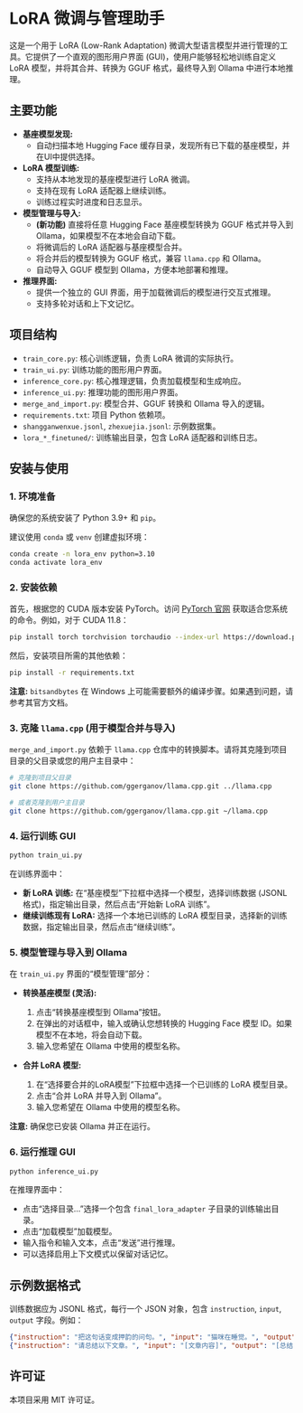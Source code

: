 # LoRA 微调与管理助手

这是一个用于 LoRA (Low-Rank Adaptation) 微调大型语言模型并进行管理的工具。它提供了一个直观的图形用户界面 (GUI)，使用户能够轻松地训练自定义 LoRA 模型，并将其合并、转换为 GGUF 格式，最终导入到 Ollama 中进行本地推理。

## 主要功能

- **基座模型发现:**
  - 自动扫描本地 Hugging Face 缓存目录，发现所有已下载的基座模型，并在UI中提供选择。
- **LoRA 模型训练:**
  - 支持从本地发现的基座模型进行 LoRA 微调。
  - 支持在现有 LoRA 适配器上继续训练。
  - 训练过程实时进度和日志显示。
- **模型管理与导入:**
  - **(新功能)** 直接将任意 Hugging Face 基座模型转换为 GGUF 格式并导入到 Ollama，如果模型不在本地会自动下载。
  - 将微调后的 LoRA 适配器与基座模型合并。
  - 将合并后的模型转换为 GGUF 格式，兼容 `llama.cpp` 和 Ollama。
  - 自动导入 GGUF 模型到 Ollama，方便本地部署和推理。
- **推理界面:**
  - 提供一个独立的 GUI 界面，用于加载微调后的模型进行交互式推理。
  - 支持多轮对话和上下文记忆。

## 项目结构

- `train_core.py`: 核心训练逻辑，负责 LoRA 微调的实际执行。
- `train_ui.py`: 训练功能的图形用户界面。
- `inference_core.py`: 核心推理逻辑，负责加载模型和生成响应。
- `inference_ui.py`: 推理功能的图形用户界面。
- `merge_and_import.py`: 模型合并、GGUF 转换和 Ollama 导入的逻辑。
- `requirements.txt`: 项目 Python 依赖项。
- `shangganwenxue.jsonl`, `zhexuejia.jsonl`: 示例数据集。
- `lora_*_finetuned/`: 训练输出目录，包含 LoRA 适配器和训练日志。

## 安装与使用

### 1. 环境准备

确保您的系统安装了 Python 3.9+ 和 `pip`。

建议使用 `conda` 或 `venv` 创建虚拟环境：

```bash
conda create -n lora_env python=3.10
conda activate lora_env
```

### 2. 安装依赖

首先，根据您的 CUDA 版本安装 PyTorch。访问 [PyTorch 官网](https://pytorch.org/get-started/locally/) 获取适合您系统的命令。例如，对于 CUDA 11.8：

```bash
pip install torch torchvision torchaudio --index-url https://download.pytorch.org/whl/cu118
```

然后，安装项目所需的其他依赖：

```bash
pip install -r requirements.txt
```

**注意:** `bitsandbytes` 在 Windows 上可能需要额外的编译步骤。如果遇到问题，请参考其官方文档。

### 3. 克隆 `llama.cpp` (用于模型合并与导入)

`merge_and_import.py` 依赖于 `llama.cpp` 仓库中的转换脚本。请将其克隆到项目目录的父目录或您的用户主目录中：

```bash
# 克隆到项目父目录
git clone https://github.com/ggerganov/llama.cpp.git ../llama.cpp

# 或者克隆到用户主目录
git clone https://github.com/ggerganov/llama.cpp.git ~/llama.cpp
```

### 4. 运行训练 GUI

```bash
python train_ui.py
```

在训练界面中：

- **新 LoRA 训练:** 在“基座模型”下拉框中选择一个模型，选择训练数据 (JSONL 格式)，指定输出目录，然后点击“开始新 LoRA 训练”。
- **继续训练现有 LoRA:** 选择一个本地已训练的 LoRA 模型目录，选择新的训练数据，指定输出目录，然后点击“继续训练”。

### 5. 模型管理与导入到 Ollama

在 `train_ui.py` 界面的“模型管理”部分：

- **转换基座模型 (灵活):**
  1. 点击“转换基座模型到 Ollama”按钮。
  2. 在弹出的对话框中，输入或确认您想转换的 Hugging Face 模型 ID。如果模型不在本地，将会自动下载。
  3. 输入您希望在 Ollama 中使用的模型名称。

- **合并 LoRA 模型:**
  1. 在“选择要合并的LoRA模型”下拉框中选择一个已训练的 LoRA 模型目录。
  2. 点击“合并 LoRA 并导入到 Ollama”。
  3. 输入您希望在 Ollama 中使用的模型名称。

**注意:** 确保您已安装 Ollama 并正在运行。

### 6. 运行推理 GUI

```bash
python inference_ui.py
```

在推理界面中：

- 点击“选择目录...”选择一个包含 `final_lora_adapter` 子目录的训练输出目录。
- 点击“加载模型”加载模型。
- 输入指令和输入文本，点击“发送”进行推理。
- 可以选择启用上下文模式以保留对话记忆。

## 示例数据格式

训练数据应为 JSONL 格式，每行一个 JSON 对象，包含 `instruction`, `input`, `output` 字段。例如：

```json
{"instruction": "把这句话变成押韵的问句。", "input": "猫咪在睡觉。", "output": "猫咪在睡觉，是否睡得香甜又美妙？"}
{"instruction": "请总结以下文章。", "input": "[文章内容]", "output": "[总结内容]"}
```

## 许可证

本项目采用 MIT 许可证。
